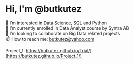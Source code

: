 # Hi, I'm @butkutez 

👀 I’m interested in Data Science, SQL and Python  
🌱 I’m currently enrolled in Data Analyst course by Syntra AB  
💞️ I’m looking to collaborate on Big Data related projects  
📫 How to reach me: butkutez@yahoo.com  

Project_1: https://butkutez.github.io/Trial/](https://butkutez.github.io/Project_1/)
